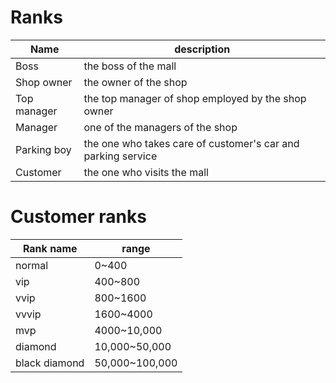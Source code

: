


# Ranks

| Name        | description                                                  |
|-------------|--------------------------------------------------------------|
| Boss        | the boss of the mall                                         |
| Shop owner  | the owner of the shop                                        |
| Top manager | the top manager of shop employed by the shop owner           |
| Manager     | one of the managers of the shop                              |
| Parking boy | the one who takes care of customer's car and parking service |
| Customer    | the one who visits the mall                                  |

# Customer ranks

| Rank name     | range        |
|---------------|--------------|
| normal        | 0~400        |
| vip           | 400~800      |
| vvip          | 800~1600     |
| vvvip         | 1600~4000    |
| mvp           | 4000~10,000   |
| diamond       | 10,000~50,000  |
| black diamond | 50,000~100,000 |
